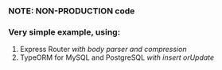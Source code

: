 ### __NOTE:__ NON-PRODUCTION code

### Very simple example, using:
1. Express Router _with body parser and compression_
2. TypeORM for MySQL and PostgreSQL _with insert orUpdate_
